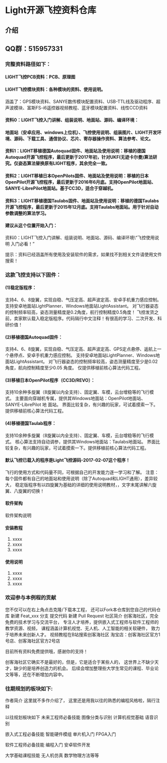 # Light开源飞控资料仓库

## 介绍

## QQ群：515957331

### 完整资料路径如下：

#### LIGHT飞控PCB资料：PCB、原理图

#### LIGHT飞控模块资料：各种模块的资料、使用说明。
涵盖了：GPS模块资料、SANYE数传模块配置资料、USB-TTL线及驱动程序、超声波模块、富斯FS-i6遥控器视频教程、蓝牙模块配置资料、线性CCD资料

#### 资料0：LIGHT飞控入门讲解、组装说明、地面站、源码、编译环境：

#### 地面站（安卓应用、windows上位机）、飞控使用说明、组装图片、LIGHT开发环境、源码、下载工具、通信协议、芯片、寄存器操作资料、算法参考、论文。

#### 资料1：LIGHT移植德国Autoquad固件、地面站及使用说明：移植的德国Autoquad开源飞控程序，最后更新于2017年初，针对UKF(无迹卡尔曼)算法研究。仅姿态算法替换原有LIGHT程序，其余完全一致。

#### 资料2：LIGHT移植日本OpenPilots固件、地面站及使用说明：移植的日本OpenPilot开源飞控程序，最后更新于2016年6月底。支持OpenPilot地面站、SANYE-LibrePilot地面站。基于CC3D，适合于穿越机。

#### 资料3：LIGHT移植德国Taulabs固件、地面站及使用说明：移植的德国Taulabs开源飞控程序，最后更新于2015年12月底。支持Taulabs地面站。用于针对自动参数调整的算法学习。

#### 建议从这个位置开始入门：

资料0：LIGHT飞控入门讲解、组装说明、地面站、源码、编译环境\“飞控使用说明 入门必看！”

提示：资料已经涵盖所有使用及安装软件的需求，如果找不到相关文件请使用文件搜索！


### 这款飞控支持以下固件：

#### (1)稳定版程序：
支持4、6、8旋翼，实现自稳、气压定高、超声波定高、安卓手机重力感应控制。
支持安卓地面站LightPlanner、Windows地面站LightAssistant。
对飞行器姿态的控制频率较高，姿态测量精度是0.2角度，航行控制精度0.5角度！
飞控发货之前，卖家默认载入稳定版程序。代码隔行中文注释！有很高的学习、二次开发、科研价值！

#### (2)移植德国Autoquad固件：
支持4、6、8旋翼，实现自稳、气压定高、超声波定高、GPS定点悬停、返航上一个悬停点、安卓手机重力感应控制。
支持安卓地面站LightPlanner、Windows地面站LightAssistant。
对飞行器姿态的控制频率较高，姿态测量精度至少是0.02角度，航向控制精度至少0.05	角度。
仅提供移植前核心算法代码工程。

#### (3)移植日本OpenPilot程序（CC3D/REVO）：
支持10余种多旋翼（8旋翼以内全支持）、固定翼、车模，云台增稳等的飞行模式。
主要面向穿越机专属，提供其Windows地面站：OpenPilot地面站、SANYE-LibrePilot 地	面站。
界面比较复杂，有兴趣的玩家，可试着摸索一下。
提供移植前核心算法代码工程。

#### (4)移植德国Taulab程序：
支持10余种多旋翼（8旋翼以内全支持）、固定翼、车模，云台增稳等的飞行模式。
核心算法支持自动调参，提供其Windows地面站：Taulabs地面站。
界面比较复杂，有兴趣的玩家，可试着摸索一下。提供移植前核心算法代码工程。

#### 默认飞控已载入的程序是Light飞控源码-2017-02-07这个程序！
飞行的使用方式和代码量不同，可根据自己的开发能力逐一学习和了解。
注意：每个固件都有自己的地面站和使用说明（除了Autoquad和LIGHT通用），差异较大，
稳定版程序有以四旋翼为基础的详细的使用说明教材，，文字末尾讲解六旋翼、八旋翼的切换！


#### 软件架构
软件架构说明


#### 安装教程

1.  xxxx
2.  xxxx
3.  xxxx

#### 使用说明

1.  xxxx
2.  xxxx
3.  xxxx

### 欢迎参与本例程的贡献
您不仅可以在右上角点击克隆/下载本工程，
还可以Fork本仓库到您自己的代码仓库
新建 Feat_xxx 分支
提交代码
新建 Pull Request
社区简介
创客海社区，完全免费的技术学习与交流平台， 专注人才培养，提供嵌入式工程师与软件工程师的教学资源、视频， 课程涵盖计算机视觉、无人机、人工智能的相关软硬件， 致力于培养未来创新人才。 视频教程在B站搜索创客海社区 淘宝店：创客海社区官方1号店、创客海社区官方2号店

目前所有资料免费提供哦，感谢你的支持！

创客海社区它确实不是最好的，但是，它是适合于某些人的， 这世界上不缺少天才，缺少的是培养创造力的机会。 后续会增加整理些大学生常见的课程、毕业论文等等，还在不断增加内容中。

### 往期规划的板块如下:

作者简介
这里就不多作介绍了， 这里还是用我以往的熟悉的编程风格啦，隔行注释

以往规划板块如下
未来工程师必备技能
图像分类与识别 计算机视觉基础 语音识别

嵌入式工程必备技能
智能硬件模组 单片机入门 FPGA入门

软件工程师必备技能
编程入门 安卓软件开发

大学基础课程技能
无人机仿真 数学物理方法等等
